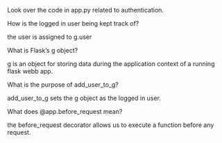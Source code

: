 Look over the code in app.py related to authentication.

How is the logged in user being kept track of?

the user is assigned to g.user

What is Flask’s g object?

g is an object for storing data during the application context of a running flask webb app.

What is the purpose of add_user_to_g?

add_user_to_g sets the g object as the logged in user.

What does @app.before_request mean?

the before_request decorator allows us to execute a function before any request.